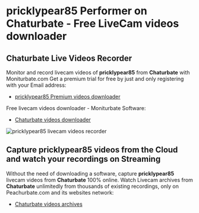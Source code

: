 # pricklypear85 Performer on Chaturbate - Free LiveCam videos downloader

## Chaturbate Live Videos Recorder

Monitor and record livecam videos of **pricklypear85** from **Chaturbate** with Moniturbate.com
Get a premium trial for free by just and only registering with your Email address:
* [pricklypear85 Premium videos downloader](https://moniturbate.com/request-demo-licence-key.html)

Free livecam videos downloader - Moniturbate Software:
* [Chaturbate videos downloader](https://moniturbate.com/moniturbate-download-software.html)

![pricklypear85 livecam videos recorder](https://peachurnet.com/templates/moniturbate-software.png)


## Capture pricklypear85 videos from the Cloud and watch your recordings on Streaming

Without the need of downloading a software, capture **pricklypear85** livecam videos from **Chaturbate** 100% online.
Watch Livecam archives from **Chaturbate** unlimitedly from thousands of existing recordings, only on Peachurbate.com and its websites network:
* [Chaturbate videos archives](https://peachurnet.com/)